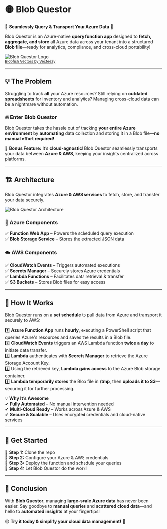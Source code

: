 # 🟡 Blob Questor  

🚀 **Seamlessly Query & Transport Your Azure Data** 🚀  

Blob Questor is an Azure-native **query function app** designed to **fetch, aggregate, and store** all Azure data across your tenant into a structured **Blob file**—ready for analytics, compliance, and cross-cloud portability!  

![Blob Questor Logo](https://github.com/user-attachments/assets/d3afe596-905c-4668-830f-a83a0e01a83e)  
<sub><a href="https://www.vecteezy.com/free-vector/blobfish">Blobfish Vectors by Vecteezy</a></sub>  

---

## 💡 The Problem  
Struggling to track **all** your Azure resources? Still relying on **outdated spreadsheets** for inventory and analytics? Managing cross-cloud data can be a nightmare without automation.  

### 🔥 Enter **Blob Questor**  
Blob Questor takes the hassle out of tracking **your entire Azure environment** by **automating** data collection and storing it in a Blob file—**no manual effort required!**  

💾 **Bonus Feature:** It’s **cloud-agnostic**! Blob Questor seamlessly transports your data between **Azure & AWS**, keeping your insights centralized across platforms.  

---

## 🏗️ Architecture  

Blob Questor integrates **Azure & AWS services** to fetch, store, and transfer your data securely.  

![Blob Questor Architecture](https://github.com/user-attachments/assets/ec53a710-f557-42aa-b727-42c6708553f1)  

### 🏢 **Azure Components**  
✅ **Function Web App** – Powers the scheduled query execution  
✅ **Blob Storage Service** – Stores the extracted JSON data  

### ☁️ **AWS Components**  
✅ **CloudWatch Events** – Triggers automated executions  
✅ **Secrets Manager** – Securely stores Azure credentials  
✅ **Lambda Functions** – Facilitates data retrieval & transfer  
✅ **S3 Buckets** – Stores Blob files for easy access  

---

## 🔄 How It Works  

Blob Questor runs on a **set schedule** to pull data from Azure and transport it securely to AWS:  

1️⃣ **Azure Function App** runs **hourly**, executing a PowerShell script that queries Azure's resources and saves the results in a Blob file.  
2️⃣ **CloudWatch Events** triggers an AWS Lambda function **twice a day** to initiate data transfer.  
3️⃣ **Lambda** authenticates with **Secrets Manager** to retrieve the Azure Storage Account Key.  
4️⃣ Using the retrieved key, **Lambda gains access** to the Azure Blob storage container.  
5️⃣ **Lambda temporarily stores** the Blob file in **/tmp**, then **uploads it to S3**—securing it for further processing.  

💡 **Why It’s Awesome**  
✔ **Fully Automated** – No manual intervention needed  
✔ **Multi-Cloud Ready** – Works across Azure & AWS  
✔ **Secure & Scalable** – Uses encrypted credentials and cloud-native services  

---

## 🚀 Get Started  

🔹 **Step 1:** Clone the repo  
🔹 **Step 2:** Configure your Azure & AWS credentials  
🔹 **Step 3:** Deploy the function and schedule your queries  
🔹 **Step 4:** Let Blob Questor do the work!  

---

## 📌 Conclusion  

With **Blob Questor**, managing **large-scale Azure data** has never been easier. Say goodbye to **manual queries** and **scattered cloud data**—and hello to **automated insights** at your fingertips!  

🟡 **Try it today & simplify your cloud data management!** 🚀  
